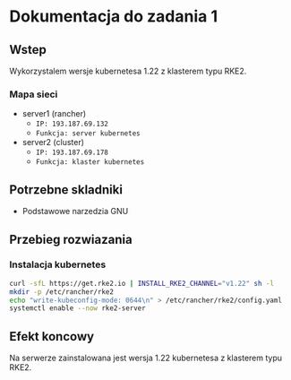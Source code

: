 # Dokumentacja do zadania 1

## Wstep

Wykorzystalem wersje kubernetesa 1.22 z klasterem typu RKE2.

### Mapa sieci

 - server1 (rancher)
   - `IP: 193.187.69.132`
   - `Funkcja: server kubernetes`
 - server2 (cluster)
   - `IP: 193.187.69.178`
   - `Funkcja: klaster kubernetes`

## Potrzebne skladniki

 - Podstawowe narzedzia GNU 

## Przebieg rozwiazania


### Instalacja kubernetes

```bash
curl -sfL https://get.rke2.io | INSTALL_RKE2_CHANNEL="v1.22" sh -l
mkdir -p /etc/rancher/rke2
echo "write-kubeconfig-mode: 0644\n" > /etc/rancher/rke2/config.yaml
systemctl enable --now rke2-server
```

## Efekt koncowy

Na serwerze zainstalowana jest wersja 1.22 kubernetesa z klasterem typu RKE2.


